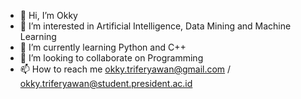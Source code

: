- 👋 Hi, I’m Okky
- 👀 I’m interested in Artificial Intelligence, Data Mining and Machine Learning
- 🌱 I’m currently learning Python and C++
- 💞️ I’m looking to collaborate on Programming
- 📫 How to reach me okky.triferyawan@gmail.com / okky.triferyawan@student.president.ac.id

<!---
okky-chan/okky-chan is a ✨ special ✨ repository because its `README.md` (this file) appears on your GitHub profile.
You can click the Preview link to take a look at your changes.
--->
